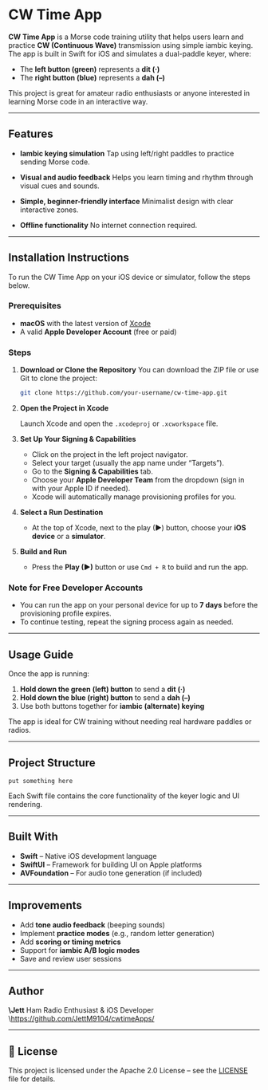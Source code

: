 # CW Time App

**CW Time App** is a Morse code training utility that helps users learn and practice **CW (Continuous Wave)** transmission using simple iambic keying. The app is built in Swift for iOS and simulates a dual-paddle keyer, where:

* The **left button (green)** represents a **dit (·)**
* The **right button (blue)** represents a **dah (–)**

This project is great for amateur radio enthusiasts or anyone interested in learning Morse code in an interactive way.

---

## Features

* **Iambic keying simulation**
  Tap using left/right paddles to practice sending Morse code.

* **Visual and audio feedback**
  Helps you learn timing and rhythm through visual cues and sounds.

* **Simple, beginner-friendly interface**
  Minimalist design with clear interactive zones.

* **Offline functionality**
  No internet connection required.

---

## Installation Instructions

To run the CW Time App on your iOS device or simulator, follow the steps below.

### Prerequisites

* **macOS** with the latest version of [Xcode](https://developer.apple.com/xcode/)
* A valid **Apple Developer Account** (free or paid)

### Steps

1. **Download or Clone the Repository**
   You can download the ZIP file or use Git to clone the project:

   ```bash
   git clone https://github.com/your-username/cw-time-app.git
   ```

2. **Open the Project in Xcode**

   Launch Xcode and open the `.xcodeproj` or `.xcworkspace` file.

3. **Set Up Your Signing & Capabilities**

   * Click on the project in the left project navigator.
   * Select your target (usually the app name under “Targets”).
   * Go to the **Signing & Capabilities** tab.
   * Choose your **Apple Developer Team** from the dropdown (sign in with your Apple ID if needed).
   * Xcode will automatically manage provisioning profiles for you.

4. **Select a Run Destination**

   * At the top of Xcode, next to the play (▶) button, choose your **iOS device** or a **simulator**.

5. **Build and Run**

   * Press the **Play (▶)** button or use `Cmd + R` to build and run the app.

### Note for Free Developer Accounts

* You can run the app on your personal device for up to **7 days** before the provisioning profile expires.
* To continue testing, repeat the signing process again as needed.

---

## Usage Guide

Once the app is running:

1. **Hold down the green (left) button** to send a **dit (·)**
2. **Hold down the blue (right) button** to send a **dah (–)**
3. Use both buttons together for **iambic (alternate) keying**

The app is ideal for CW training without needing real hardware paddles or radios.

---

## Project Structure

```
put something here
```

Each Swift file contains the core functionality of the keyer logic and UI rendering.

---

## Built With

* **Swift** – Native iOS development language
* **SwiftUI** – Framework for building UI on Apple platforms
* **AVFoundation** – For audio tone generation (if included)

---

## Improvements

* Add **tone audio feedback** (beeping sounds)
* Implement **practice modes** (e.g., random letter generation)
* Add **scoring or timing metrics**
* Support for **iambic A/B logic modes**
* Save and review user sessions

---

## Author

**\Jett**
Ham Radio Enthusiast & iOS Developer
\https://github.com/JettM9104/cwtimeApps/

---

## 📜 License

This project is licensed under the Apache 2.0 License – see the [LICENSE](LICENSE) file for details.

